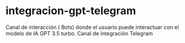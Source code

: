# integracion-gpt-telegram
Canal de interacción ( Bots) donde el usuario puede interactuar con el modelo de IA GPT 3.5 turbo. Canal de integración Telegram
